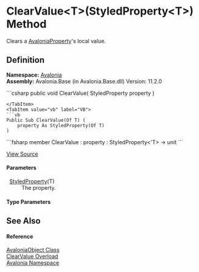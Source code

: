 # ClearValue&lt;T&gt;(StyledProperty&lt;T&gt;) Method


Clears a <a href="T_Avalonia_AvaloniaProperty">AvaloniaProperty</a>'s local value.



## Definition
**Namespace:** <a href="N_Avalonia">Avalonia</a>  
**Assembly:** Avalonia.Base (in Avalonia.Base.dll) Version: 11.2.0

<Tabs groupId="api-code-preview">
<TabItem value="csharp" label="C#">
```csharp
public void ClearValue<T>(
	StyledProperty<T> property
)

```
</TabItem>
<TabItem value="vb" label="VB">
```vb
Public Sub ClearValue(Of T) ( 
	property As StyledProperty(Of T)
)
```
</TabItem>
<TabItem value="fsharp" label="F#">
```fsharp
member ClearValue : 
        property : StyledProperty<'T> -> unit 
```
</TabItem>
</Tabs>



<a href="https://github.com/AvaloniaUI/Avalonia/tree/master/src/Avalonia.Base/AvaloniaObject.cs#L162" title="View the source code">View Source</a>



#### Parameters
<dl><dt>  <a href="T_Avalonia_StyledProperty_1">StyledProperty</a>(T)</dt><dd>The property.</dd></dl>

#### Type Parameters
<dl><dt /><dd /></dl>

## See Also


#### Reference
<a href="T_Avalonia_AvaloniaObject">AvaloniaObject Class</a>  
<a href="Overload_Avalonia_AvaloniaObject_ClearValue">ClearValue Overload</a>  
<a href="N_Avalonia">Avalonia Namespace</a>  

